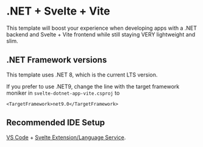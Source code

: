 # .NET + Svelte + Vite

This template will boost your experience when developing apps with a .NET backend
and Svelte + Vite frontend while still staying VERY lightweight and slim.

## .NET Framework versions

This template uses .NET 8, which is the current LTS version.

If you prefer to use .NET9, change the line with the target framework moniker in `svelte-dotnet-app-vite.csproj`
to

`<TargetFramework>net9.0</TargetFramework>`

## Recommended IDE Setup

[VS Code](https://code.visualstudio.com/) + [Svelte Extension/Language Service](https://marketplace.visualstudio.com/items?itemName=svelte.svelte-vscode).
